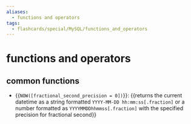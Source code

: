 ```yaml
---
aliases:
  - functions and operators
tags:
  - flashcards/special/MySQL/functions_and_operators
---
```


# functions and operators

## common functions

- {{`NOW([fractional_second_precision = 0])`}}: {{returns the current datetime as a string formatted `YYYY-MM-DD hh:mm:ss[.fraction]` or a number formatted as `YYYYMMDDhhmmss[.fraction]` with the specified precision for fractional second}}

